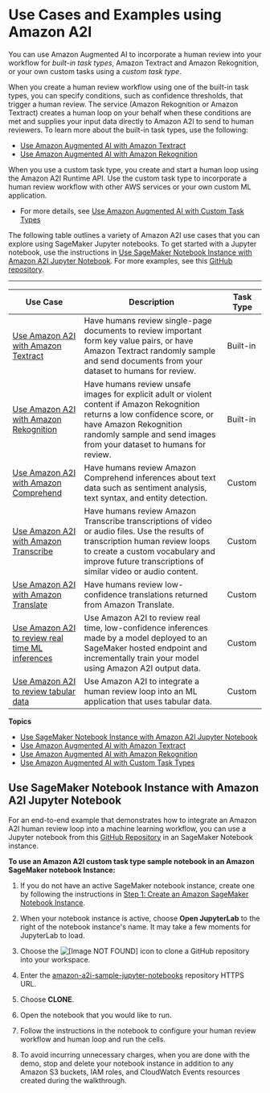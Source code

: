 # Use Cases and Examples using Amazon A2I<a name="a2i-task-types-general"></a>

You can use Amazon Augmented AI to incorporate a human review into your workflow for *built\-in task types*, Amazon Textract and Amazon Rekognition, or your own custom tasks using a *custom task type*\. 

When you create a human review workflow using one of the built\-in task types, you can specify conditions, such as confidence thresholds, that trigger a human review\. The service \(Amazon Rekognition or Amazon Textract\) creates a human loop on your behalf when these conditions are met and supplies your input data directly to Amazon A2I to send to human reviewers\. To learn more about the built\-in task types, use the following:
+ [Use Amazon Augmented AI with Amazon Textract](a2i-textract-task-type.md)
+ [Use Amazon Augmented AI with Amazon Rekognition](a2i-rekognition-task-type.md)

When you use a custom task type, you create and start a human loop using the Amazon A2I Runtime API\. Use the custom task type to incorporate a human review workflow with other AWS services or your own custom ML application\.
+ For more details, see [Use Amazon Augmented AI with Custom Task Types](a2i-task-types-custom.md)

The following table outlines a variety of Amazon A2I use cases that you can explore using SageMaker Jupyter notebooks\. To get started with a Jupyter notebook, use the instructions in [Use SageMaker Notebook Instance with Amazon A2I Jupyter Notebook](#a2i-task-types-notebook-demo)\. For more examples, see this [GitHub repository](https://github.com/aws-samples/amazon-a2i-sample-jupyter-notebooks)\. 


****  

| **Use Case** | **Description** | **Task Type** | 
| --- | --- | --- | 
|  [Use Amazon A2I with Amazon Textract](https://github.com/aws-samples/amazon-a2i-sample-jupyter-notebooks/blob/master/Amazon%20Augmented%20AI%20(A2I)%20and%20Textract%20AnalyzeDocument.ipynb)  |  Have humans review single\-page documents to review important form key value pairs, or have Amazon Textract randomly sample and send documents from your dataset to humans for review\.   | Built\-in | 
| [Use Amazon A2I with Amazon Rekognition](https://github.com/aws-samples/amazon-a2i-sample-jupyter-notebooks/blob/master/Amazon%20Augmented%20AI%20(A2I)%20and%20Rekognition%20DetectModerationLabels.ipynb) |  Have humans review unsafe images for explicit adult or violent content if Amazon Rekognition returns a low confidence score, or have Amazon Rekognition randomly sample and send images from your dataset to humans for review\.  |  Built\-in  | 
| [Use Amazon A2I with Amazon Comprehend](https://github.com/aws-samples/amazon-a2i-sample-jupyter-notebooks/blob/master/Amazon%20Augmented%20AI%20(A2I)%20and%20Comprehend%20DetectSentiment.ipynb) |  Have humans review Amazon Comprehend inferences about text data such as sentiment analysis, text syntax, and entity detection\.  |  Custom  | 
| [Use Amazon A2I with Amazon Transcribe](https://github.com/aws-samples/amazon-a2i-sample-jupyter-notebooks/blob/master/A2I-Video-Transcription-with-Amazon-Transcribe.ipynb) |  Have humans review Amazon Transcribe transcriptions of video or audio files\. Use the results of transcription human review loops to create a custom vocabulary and improve future transcriptions of similar video or audio content\.  | Custom | 
| [Use Amazon A2I with Amazon Translate](https://github.com/aws-samples/amazon-a2i-sample-jupyter-notebooks/blob/master/Amazon%20Augmented%20AI%20(A2I)%20and%20Amazon%20Translate.ipynb) |  Have humans review low\-confidence translations returned from Amazon Translate\.  |  Custom  | 
| [Use Amazon A2I to review real time ML inferences](https://github.com/aws-samples/amazon-a2i-sample-jupyter-notebooks/blob/master/Amazon%20A2I%20with%20Amazon%20SageMaker%20for%20object%20detection%20and%20model%20retraining.ipynb)  |  Use Amazon A2I to review real time, low\-confidence inferences made by a model deployed to an SageMaker hosted endpoint and incrementally train your model using Amazon A2I output data\.  |  Custom  | 
| [Use Amazon A2I to review tabular data](https://github.com/aws-samples/amazon-a2i-sample-jupyter-notebooks/blob/master/Amazon%20Augmented%20AI%20(Amazon%20A2I)%20Integration%20with%20tabular%20data.ipynb) |  Use Amazon A2I to integrate a human review loop into an ML application that uses tabular data\.  |  Custom  | 

**Topics**
+ [Use SageMaker Notebook Instance with Amazon A2I Jupyter Notebook](#a2i-task-types-notebook-demo)
+ [Use Amazon Augmented AI with Amazon Textract](a2i-textract-task-type.md)
+ [Use Amazon Augmented AI with Amazon Rekognition](a2i-rekognition-task-type.md)
+ [Use Amazon Augmented AI with Custom Task Types](a2i-task-types-custom.md)

## Use SageMaker Notebook Instance with Amazon A2I Jupyter Notebook<a name="a2i-task-types-notebook-demo"></a>

For an end\-to\-end example that demonstrates how to integrate an Amazon A2I human review loop into a machine learning workflow, you can use a Jupyter notebook from this [GitHub Repository](https://github.com/aws-samples/amazon-a2i-sample-jupyter-notebooks) in an SageMaker Notebook instance\.

**To use an Amazon A2I custom task type sample notebook in an Amazon SageMaker notebook Instance:**

1. If you do not have an active SageMaker notebook instance, create one by following the instructions in [Step 1: Create an Amazon SageMaker Notebook Instance](gs-setup-working-env.md)\.

1. When your notebook instance is active, choose **Open JupyterLab** to the right of the notebook instance's name\. It may take a few moments for JupyterLab to load\. 

1. Choose the ![\[Image NOT FOUND\]](http://docs.aws.amazon.com/sagemaker/latest/dg/images/icons/Git_squip_add_repo.png) icon to clone a GitHub repository into your workspace\. 

1. Enter the [amazon\-a2i\-sample\-jupyter\-notebooks](https://github.com/aws-samples/amazon-a2i-sample-jupyter-notebooks) repository HTTPS URL\. 

1. Choose **CLONE**\.

1. Open the notebook that you would like to run\. 

1. Follow the instructions in the notebook to configure your human review workflow and human loop and run the cells\. 

1. To avoid incurring unnecessary charges, when you are done with the demo, stop and delete your notebook instance in addition to any Amazon S3 buckets, IAM roles, and CloudWatch Events resources created during the walkthrough\.
